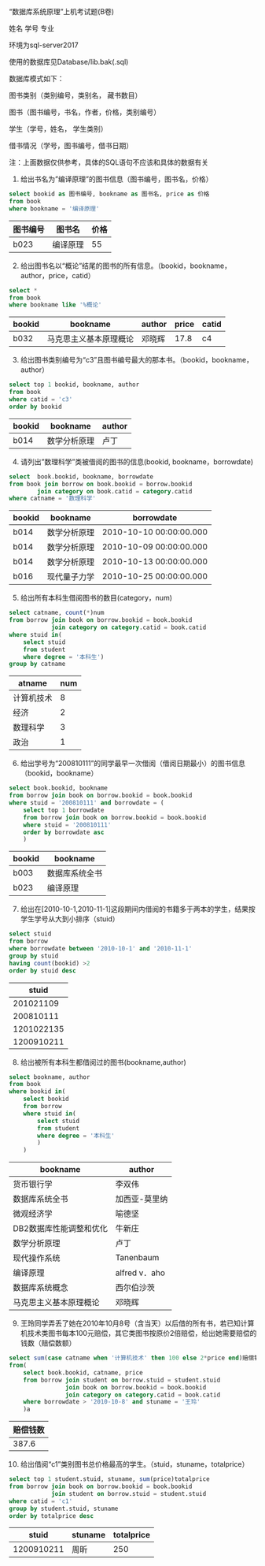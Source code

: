 “数据库系统原理”上机考试题(B卷)

姓名 学号 专业

环境为sql-server2017

使用的数据库见Database/lib.bak(.sql)

数据库模式如下：

图书类别（类别编号，类别名， 藏书数目）

图书（图书编号，书名，作者，价格，类别编号）

学生（学号，姓名， 学生类别）

借书情况（学号，图书编号，借书日期）

注：上面数据仅供参考，具体的SQL语句不应该和具体的数据有关

1.  给出书名为”编译原理”的图书信息（图书编号，图书名，价格）

```sql
select bookid as 图书编号, bookname as 图书名, price as 价格
from book 
where bookname = '编译原理'
```

|图书编号|    图书名 |价格|
|---|---|---|
|b023|        编译原理|    55|

2. 给出图书名以“概论”结尾的图书的所有信息。（bookid，bookname，author，price，catid）

```sql
select * 
from book 
where bookname like '%概论'
```

|bookid|  bookname|    author|  price|   catid|
|----|---|---|---|---|
|b032|        马克思主义基本原理概论| 邓晓辉| 17.8|    c4| 

3.  给出图书类别编号为“c3”且图书编号最大的那本书。（bookid，bookname，author）

```sql
select top 1 bookid, bookname, author
from book
where catid = 'c3'
order by bookid
```

|bookid|  bookname|    author|
|---|---|---|
|b014        |数学分析原理  |卢丁|

4.  请列出”数理科学”类被借阅的图书的信息(bookid, bookname，borrowdate)
```sql
select  book.bookid, bookname, borrowdate
from book join borrow on book.bookid = borrow.bookid
        join category on book.catid = category.catid
where catname = '数理科学'
```

|bookid|  bookname|    borrowdate|
|---|---|---|
|b014|        数学分析原理|  2010-10-10 00:00:00.000|
|b014|        数学分析原理|  2010-10-09 00:00:00.000|
|b014|        数学分析原理|  2010-10-13 00:00:00.000|
|b016|        现代量子力学|  2010-10-25 00:00:00.000|

5.  给出所有本科生借阅图书的数目(category，num)
```sql
select catname, count(*)num
from borrow join book on borrow.bookid = book.bookid
            join category on category.catid = book.catid
where stuid in(
    select stuid
    from student
    where degree = '本科生')
group by catname

```

|atname| num|
|--|--|
|计算机技术|   8|
|经济|  2|
|数理科学|    3|
|政治|  1|

6. 给出学号为“200810111”的同学最早一次借阅（借阅日期最小）的图书信息（bookid，bookname）

```sql
select book.bookid, bookname
from borrow join book on borrow.bookid = book.bookid
where stuid = '200810111' and borrowdate = (
    select top 1 borrowdate
    from borrow join book on borrow.bookid = book.bookid
    where stuid = '200810111'
    order by borrowdate asc
    )
```

|bookid|  bookname|
|----|----|
|b003|        数据库系统全书|
|b023|        编译原理|

7.  给出在[2010-10-1,2010-11-1]这段期间内借阅的书籍多于两本的学生，结果按学生学号从大到小排序（stuid）

```sql
select stuid
from borrow
where borrowdate between '2010-10-1' and '2010-11-1'
group by stuid
having count(bookid) >2
order by stuid desc
```

|stuid|
|--|
|201021109|
|200810111|           
|1201022135|          
|1200910211|

8.  给出被所有本科生都借阅过的图书(bookname,author)

```sql
select bookname, author
from book
where bookid in(
    select bookid
    from borrow
    where stuid in(
        select stuid
        from student
        where degree = '本科生'
        )
    )
```

|bookname|    author|
|---|--|
|货币银行学|   李双伟|
|数据库系统全书| 加西亚-莫里纳|
|微观经济学|   喻德坚|
|DB2数据库性能调整和优化|   牛新庄|
|数学分析原理|  卢丁|
|现代操作系统|  Tanenbaum|
|编译原理|    alfred v．aho|
|数据库系统概念| 西尔伯沙茨|
|马克思主义基本原理概论| 邓晓辉|

9.  王玲同学弄丢了她在2010年10月8号（含当天）以后借的所有书，若已知计算机技术类图书每本100元赔偿，其它类图书按原价2倍赔偿，给出她需要赔偿的钱数（赔偿数额）

```sql
select sum(case catname when '计算机技术' then 100 else 2*price end)赔偿钱数
from(
    select book.bookid, catname, price
    from borrow join student on borrow.stuid = student.stuid
                join book on borrow.bookid = book.bookid
                join category on category.catid = book.catid
    where borrowdate > '2010-10-8' and stuname = '王玲'
    )a
```

|赔偿钱数|
|--|
|387.6|

10. 给出借阅“c1”类别图书总价格最高的学生。（stuid，stuname，totalprice）

```sql
select top 1 student.stuid, stuname, sum(price)totalprice
from borrow join book on borrow.bookid = book.bookid
            join student on borrow.stuid = student.stuid
where catid = 'c1'
group by student.stuid, stuname
order by totalprice desc
```

|stuid|   stuname| totalprice|
|---|---|---|
|1200910211|              周昕|  250|

